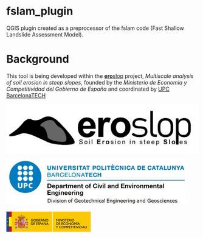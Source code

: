 # fslam_plugin
QGIS plugin created as a preprocessor of the fslam code (Fast Shallow Landslide Assessment Model).

# Background
This tool is being developed within the [**ero**slop](https://eroslop.upc.edu/en) project, *Multiscale analysis of soil erosion in steep slopes*, founded by the *Ministerio de Economia y Competitividad del Gobierno de España* and coordinated by [UPC BarcelonaTECH](https://www.upc.edu)

![Alt text](docs/logo_eroslop.jpg?raw=true "eroslop")

![Alt text](docs/UPC.jpeg?raw=true "UPC")

![Alt text](docs/MEyC.png?raw=true "UPC")

